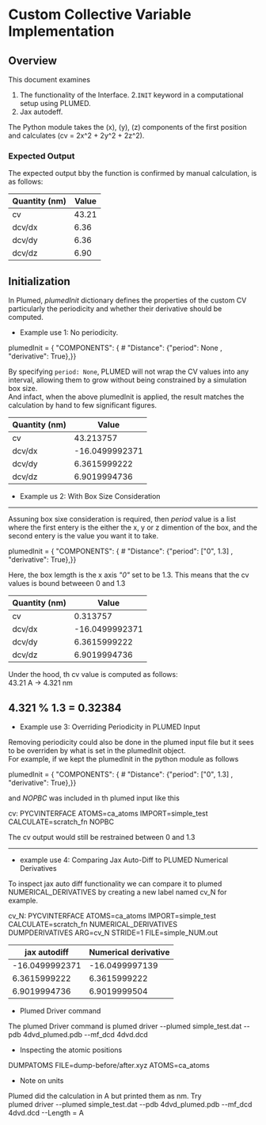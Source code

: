 # Custom Collective Variable Implementation

## Overview

This document examines 
1. The functionality of the Interface. 
2.`INIT` keyword in a computational setup using PLUMED. 
3. Jax autodeff.


The Python module takes the \(x\), \(y\), \(z\) components of the first position and calculates \(cv = 2x^2 + 2y^2 + 2z^2\).

### Expected Output  

The expected output bby the function is confirmed by manual calculation, is as follows: 

| Quantity (nm)  | Value |
| -------------  | ------------- |
|   cv    | 43.21|
| dcv/dx  | 6.36 |
| dcv/dy  | 6.36 |
| dcv/dz  | 6.90 |

## Initialization

In Plumed, *plumedInit* dictionary defines the properties of the custom CV particularly the periodicity and whether their derivative should be computed. 

- Example use 1: No periodicity.

plumedInit = {
    "COMPONENTS": {
        # "Distance": {"period": None , "derivative": True},}}

By specifying `period: None`, PLUMED will not wrap the CV values into any interval, allowing them to grow without being constrained by a simulation box size.   
And infact, when the above plumedInit is applied, the result matches the calculation by hand to few significant figures.  

| Quantity (nm)  | Value |
| -------------  | ------------- |
|   cv    | 43.213757|
| dcv/dx  | -16.0499992371|
| dcv/dy  | 6.3615999222 |
| dcv/dz  | 6.9019994736 |

- Example us 2: With Box Size Consideration

-----------------------------------------------------------

Assuning box sixe consideration is required, then *period* value is a list where the first entery is the either the x, y or z dimention of the box, and the second entery is the value you want it to take.

plumedInit = {
    "COMPONENTS": {
        # "Distance": {"period": ["0", 1.3] , "derivative": True},}}

Here, the box lemgth is the x axis *"0"* set to be 1.3. This means that the cv values is bound betweeen 0 and 1.3

| Quantity (nm)  | Value |
| -------------  | ------------- |
|   cv    | 0.313757|
| dcv/dx  | -16.0499992371|
| dcv/dy  | 6.3615999222 |
| dcv/dz  | 6.9019994736 |

Under the hood, th cv  value is computed as follows:  
43.21 A -> 4.321 nm  

4.321 % 1.3 = 0.32384  
-------------------------------------------------------------
- Example use 3: Overriding Periodicity in PLUMED Input

Removing periodicity could also be done in the plumed input file but it sees to be overriden by what is set in the plumedInit object.  
For example, if we kept the plumedInit in the python module as follows  

plumedInit = {
    "COMPONENTS": {
        # "Distance": {"period": ["0", 1.3] , "derivative": True},}}  

and *NOPBC* was included in th plumed input like this   

cv: PYCVINTERFACE ATOMS=ca_atoms IMPORT=simple_test CALCULATE=scratch_fn NOPBC  

The cv output would still be restrained between 0 and 1.3

-------------------------------------------------
- example use 4:  Comparing Jax Auto-Diff to PLUMED Numerical Derivatives

To inspect jax auto diff functionality we can compare it to plumed NUMERICAL_DERIVATIVES by creating a new label named cv_N for example.  

cv_N: PYCVINTERFACE ATOMS=ca_atoms IMPORT=simple_test CALCULATE=scratch_fn NUMERICAL_DERIVATIVES  
DUMPDERIVATIVES ARG=cv_N STRIDE=1 FILE=simple_NUM.out
 

| jax autodiff  |  Numerical derivative|
| -------------  | ------------- |
|  -16.0499992371  | -16.0499997139|
| 6.3615999222  | 6.3615999222|
| 6.9019994736  | 6.9019999504 |


- Plumed Driver command

The plumed Driver command is 
plumed driver --plumed simple_test.dat --pdb 4dvd_plumed.pdb --mf_dcd 4dvd.dcd  

- Inspecting the atomic positions  

DUMPATOMS FILE=dump-before/after.xyz ATOMS=ca_atoms  

- Note on units  

Plumed did the calculation in A but printed them as nm. 
Try  
plumed driver --plumed simple_test.dat --pdb 4dvd_plumed.pdb --mf_dcd 4dvd.dcd  --Length = A